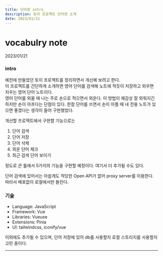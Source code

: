 ```yaml
---
title: 단어장 intro_
description: 토이 프로젝트 단어장 소개
date: 2023/01/21
---
```


# vocabulry note
<div class="flex justify-end text-sm">2023/01/21</div>

### intro
예전에 만들었던 토이 프로젝트를 정리하면서 개선해 보려고 한다.  
이 프로젝트를 간단하게 소개하면 영어 단어를 검색해 노트에 적듯이 저장하고 외우면 지우는 영어 단어 노트이다.  
영어 단어를 외울 때 나는 주로 손으로 적으면서 외운다. 이 방법이 체감상 잘 외워지긴 하지만 손이 아프다는 단점이 있다. 한참 단어를 쓰면서 손이 아플 때 내 전용 노트가 있으면 좋겠다는 생각이 들어 구현했었다.   

개선할 프로젝트에서 구현할 기능으로는
1. 단어 검색
2. 단어 저장
3. 단어 삭제
4. 외운 단어 체크
5. 최근 검색 단어 보이기

정도로 큰 틀에서 5가지의 기능을 구현할 예정이다. 여기서 더 추가될 수도 있다.  

단어 검색에 있어서는 아쉽게도 적당한 Open API가 없어 proxy server를 이용한다. 따라서 배포없이 로컬에서만 돌린다.


### 기술
- Language: JavaScript
- Framework: Vue
- Libraries: Vueuse
- Extensions: Pinia
- UI: tailwindcss, iconify/vue  

이외에도 추가될 수 있으며, 단어 저장에 있어 db를 사용할지 로컬 스토리지를 사용할지 고민 중이다.

---